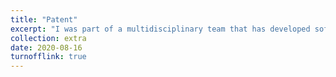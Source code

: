 ```yaml
---
title: "Patent"
excerpt: "I was part of a multidisciplinary team that has developed software for ensuring patient safety. We have patented our software, have started getting IRB approval for two studies in UVA's nursing department, and formed a startup company which is currently a finalist in the Entrepreneurship World Cup. Unfortunately, due to my visa restrictions, I had to step away once the [company](https://www.vuetechhealth.com) was formed. <br/><img src='/images/extra/hack.jpeg?style=centerme'>"
collection: extra
date: 2020-08-16
turnofflink: true
---
```


